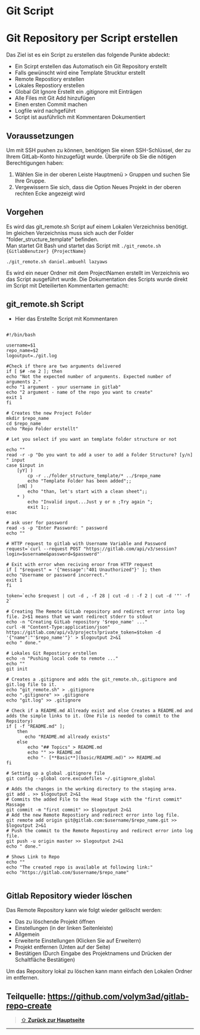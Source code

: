 Git Script  
====

# Git Repository per Script erstellen

Das Ziel ist es ein Script zu erstellen das folgende Punkte abdeckt:
 - Ein Scirpt erstellen das Automatisch ein Git Repository erstellt 
 - Falls gewünscht wird eine Template Strucktur erstellt
 - Remote Repostiory erstellen
 - Lokales Repostiory erstellen
 - Global Git Ignore Erstellt ein .gitignore mit Einträgen 
 - Alle Files mit Git Add hinzufügen
 - Einen ersten Commit machen
 - Logfile wird nachgeführt 
 - Script ist ausführlich mit Kommentaren Dokumentiert

## Voraussetzungen 

Um mit SSH pushen zu können, benötigen Sie einen SSH-Schlüssel, der zu Ihrem GitLab-Konto hinzugefügt wurde.
Überprüfe ob Sie die nötigen Berechtigungen haben:
1.	Wählen Sie in der oberen Leiste Hauptmenü > Gruppen und suchen Sie Ihre Gruppe.
2.	Vergewissern Sie sich, dass die Option Neues Projekt in der oberen rechten Ecke angezeigt wird


## Vorgehen 
Es wird das git_remote.sh Script auf einem Lokalen Verzeichniss benötigt.  
Im gleichen Verzeichniss muss sich auch der Folder "folder_structure_template" befinden.  
Man startet Git Bash und startet das Script mit `./git_remote.sh {GitlabBenutzer} {ProjectName}`  
```
./git_remote.sh daniel.ambuehl lazyaws
```  
Es wird ein neuer Ordner mit dem ProjectNamen erstellt im Verzeichnis wo das Script ausgeführt wurde.
Die Dokumentation des Scripts wurde direkt im Script mit Deteilierten Kommentarten gemacht:

## git_remote.sh Script

- Hier das Erstellte Script mit Kommentaren
```

#!/bin/bash

username=$1
repo_name=$2
logoutput=./git.log

#Check if there are two arguments delivered 
if [ $# -ne 2 ]; then
echo "Not the expected number of arguments. Expected number of arguments 2."
echo "1 argument - your username in gitlab"
echo "2 argument - name of the repo you want to create"
exit 1
fi

# Creates the new Project Folder
mkdir $repo_name 
cd $repo_name
echo "Repo Folder erstellt"

# Let you select if you want an template folder structure or not

echo ""
read -r -p "Do you want to add a user to add a Folder Structure? [y/n] " input
case $input in
	[yY] )
		cp -r ../folder_structure_template/* ../$repo_name
		echo "Template Folder has been added";;
	[nN] )
		echo "than, let's start with a clean sheet";;
	* )
		echo "Invalid input...Just y or n ;Try again ";
        exit 1;;
esac

# ask user for password
read -s -p "Enter Password: " password
echo ""

# HTTP request to gitlab with Username Variable and Password
request=`curl --request POST "https://gitlab.com/api/v3/session?login=$username&password=$password"`

# Exit with error when reciving eroor from HTTP request
if [ "$request" = '{"message":"401 Unauthorized"}' ]; then
echo "Username or password incorrect."
exit 1
fi

token=`echo $request | cut -d , -f 28 | cut -d : -f 2 | cut -d '"' -f 2`

# Creating The Remote GitLab repository and redirect error into log file. 2>$1 means that we want redirect stderr to stdout
echo -n "Creating GitLab repository '$repo_name' ..."
curl -H "Content-Type:application/json" https://gitlab.com/api/v3/projects?private_token=$token -d '{"name":"'$repo_name'"}' > $logoutput 2>&1
echo " done."

# Lokales Git Repostiory erstellen
echo -n "Pushing local code to remote ..."
echo ""
git init

# Creates a .gitignore and adds the git_remote.sh,.gitignore and git.log file to it.
echo "git_remote.sh" > .gitignore
echo ".gitignore" >> .gitignore
echo "git.log" >> .gitignore

# Check if a README.md Allready exist and else Creates a README.md and adds the simple links to it. (One File is needed to commit to the Repsitory)
if [ -f "README.md" ];
    then
       echo "README.md allready exists"
    else
        echo "## Topics" > README.md
        echo "" >> README.md
        echo "- [**Basic**](basic/README.md)" >> README.md
fi

# Setting up a global .gitignore file
git config --global core.excudefiles ~/.gitignore_global

# Adds the changes in the working directory to the staging area.
git add . >> $logoutput 2>&1
# Commits the added File to the Head Stage with the "first commit" Massage 
git commit -m "first commit" >> $logoutput 2>&1
# Add the new Remote Repostiory and redirect error into log file.
git remote add origin git@gitlab.com:$username/$repo_name.git >> $logoutput 2>&1
# Push the commit to the Remote Repostiroy and redirect error into log file.
git push -u origin master >> $logoutput 2>&1
echo " done."

# Shows Link to Repo
echo ""
echo "The created repo is available at following link:"
echo "https://gitlab.com/$username/$repo_name"
  
```

## Gitlab Repository wieder löschen 
Das Remote Repository kann wie folgt wieder gelöscht werden:
 - Das zu löschende Projekt öffnen
 - Einstellungen (in der linken Seitenleiste)
 - Allgemein
 - Erweiterte Einstellungen (Klicken Sie auf Erweitern)
 - Projekt entfernen (Unten auf der Seite)
 - Bestätigen (Durch Eingabe des Projektnamens und Drücken der Schaltfläche Bestätigen)

 Um das Repository lokal zu löschen kann mann einfach den Lokalen Ordner im entfernen.

Teilquelle: https://github.com/volym3ad/gitlab-repo-create
---

> [⇧ **Zurück zur Hauptseite**](/README.md)

---
